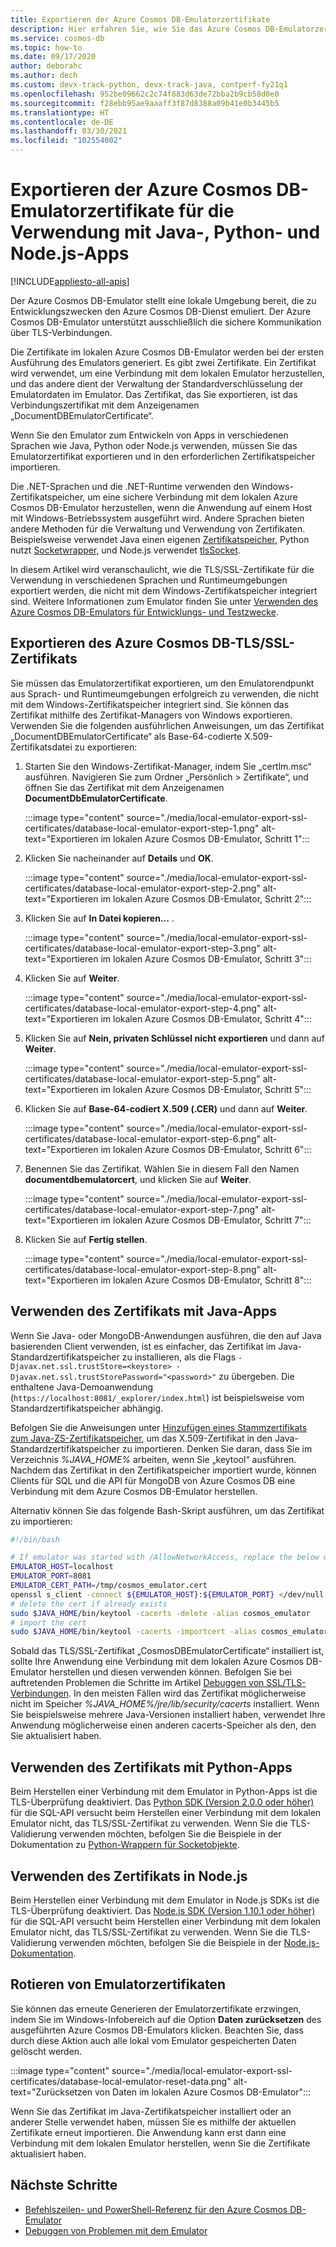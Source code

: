 ```yaml
---
title: Exportieren der Azure Cosmos DB-Emulatorzertifikate
description: Hier erfahren Sie, wie Sie das Azure Cosmos DB-Emulatorzertifikat für die Verwendung mit Java-, Python- und Node.js-Apps exportieren. Die Zertifikate sollten exportiert und für Sprachen und Runtimeumgebungen verwendet werden, in denen der Windows-Zertifikatspeicher nicht verwendet wird.
ms.service: cosmos-db
ms.topic: how-to
ms.date: 09/17/2020
author: deborahc
ms.author: dech
ms.custom: devx-track-python, devx-track-java, contperf-fy21q1
ms.openlocfilehash: 952be09662c2c74f883d63de72bba2b9cb58d0e0
ms.sourcegitcommit: f28ebb95ae9aaaff3f87d8388a09b41e0b3445b5
ms.translationtype: HT
ms.contentlocale: de-DE
ms.lasthandoff: 03/30/2021
ms.locfileid: "102554002"
---
```

# <a name="export-the-azure-cosmos-db-emulator-certificates-for-use-with-java-python-and-nodejs-apps"></a>Exportieren der Azure Cosmos DB-Emulatorzertifikate für die Verwendung mit Java-, Python- und Node.js-Apps
[!INCLUDE[appliesto-all-apis](includes/appliesto-all-apis.md)]

Der Azure Cosmos DB-Emulator stellt eine lokale Umgebung bereit, die zu Entwicklungszwecken den Azure Cosmos DB-Dienst emuliert. Der Azure Cosmos DB-Emulator unterstützt ausschließlich die sichere Kommunikation über TLS-Verbindungen.

Die Zertifikate im lokalen Azure Cosmos DB-Emulator werden bei der ersten Ausführung des Emulators generiert. Es gibt zwei Zertifikate. Ein Zertifikat wird verwendet, um eine Verbindung mit dem lokalen Emulator herzustellen, und das andere dient der Verwaltung der Standardverschlüsselung der Emulatordaten im Emulator. Das Zertifikat, das Sie exportieren, ist das Verbindungszertifikat mit dem Anzeigenamen „DocumentDBEmulatorCertificate“.

Wenn Sie den Emulator zum Entwickeln von Apps in verschiedenen Sprachen wie Java, Python oder Node.js verwenden, müssen Sie das Emulatorzertifikat exportieren und in den erforderlichen Zertifikatspeicher importieren.

Die .NET-Sprachen und die .NET-Runtime verwenden den Windows-Zertifikatspeicher, um eine sichere Verbindung mit dem lokalen Azure Cosmos DB-Emulator herzustellen, wenn die Anwendung auf einem Host mit Windows-Betriebssystem ausgeführt wird. Andere Sprachen bieten andere Methoden für die Verwaltung und Verwendung von Zertifikaten. Beispielsweise verwendet Java einen eigenen [Zertifikatspeicher](https://docs.oracle.com/cd/E19830-01/819-4712/ablqw/index.html), Python nutzt [Socketwrapper](https://docs.python.org/2/library/ssl.html), und Node.js verwendet [tlsSocket](https://nodejs.org/api/tls.html#tls_tls_connect_options_callback).

In diesem Artikel wird veranschaulicht, wie die TLS/SSL-Zertifikate für die Verwendung in verschiedenen Sprachen und Runtimeumgebungen exportiert werden, die nicht mit dem Windows-Zertifikatspeicher integriert sind. Weitere Informationen zum Emulator finden Sie unter [Verwenden des Azure Cosmos DB-Emulators für Entwicklungs- und Testzwecke](./local-emulator.md).

## <a name="export-the-azure-cosmos-db-tlsssl-certificate"></a><a id="export-emulator-certificate"></a>Exportieren des Azure Cosmos DB-TLS/SSL-Zertifikats

Sie müssen das Emulatorzertifikat exportieren, um den Emulatorendpunkt aus Sprach- und Runtimeumgebungen erfolgreich zu verwenden, die nicht mit dem Windows-Zertifikatspeicher integriert sind. Sie können das Zertifikat mithilfe des Zertifikat-Managers von Windows exportieren. Verwenden Sie die folgenden ausführlichen Anweisungen, um das Zertifikat „DocumentDBEmulatorCertificate“ als Base-64-codierte X.509-Zertifikatsdatei zu exportieren:

1. Starten Sie den Windows-Zertifikat-Manager, indem Sie „certlm.msc“ ausführen. Navigieren Sie zum Ordner „Persönlich > Zertifikate“, und öffnen Sie das Zertifikat mit dem Anzeigenamen **DocumentDbEmulatorCertificate**.

    :::image type="content" source="./media/local-emulator-export-ssl-certificates/database-local-emulator-export-step-1.png" alt-text="Exportieren im lokalen Azure Cosmos DB-Emulator, Schritt 1":::

1. Klicken Sie nacheinander auf **Details** und **OK**.

    :::image type="content" source="./media/local-emulator-export-ssl-certificates/database-local-emulator-export-step-2.png" alt-text="Exportieren im lokalen Azure Cosmos DB-Emulator, Schritt 2":::

1. Klicken Sie auf **In Datei kopieren...** .

    :::image type="content" source="./media/local-emulator-export-ssl-certificates/database-local-emulator-export-step-3.png" alt-text="Exportieren im lokalen Azure Cosmos DB-Emulator, Schritt 3":::

1. Klicken Sie auf **Weiter**.

    :::image type="content" source="./media/local-emulator-export-ssl-certificates/database-local-emulator-export-step-4.png" alt-text="Exportieren im lokalen Azure Cosmos DB-Emulator, Schritt 4":::

1. Klicken Sie auf **Nein, privaten Schlüssel nicht exportieren** und dann auf **Weiter**.

    :::image type="content" source="./media/local-emulator-export-ssl-certificates/database-local-emulator-export-step-5.png" alt-text="Exportieren im lokalen Azure Cosmos DB-Emulator, Schritt 5":::

1. Klicken Sie auf **Base-64-codiert X.509 (.CER)** und dann auf **Weiter**.

    :::image type="content" source="./media/local-emulator-export-ssl-certificates/database-local-emulator-export-step-6.png" alt-text="Exportieren im lokalen Azure Cosmos DB-Emulator, Schritt 6":::

1. Benennen Sie das Zertifikat. Wählen Sie in diesem Fall den Namen **documentdbemulatorcert**, und klicken Sie auf **Weiter**.

    :::image type="content" source="./media/local-emulator-export-ssl-certificates/database-local-emulator-export-step-7.png" alt-text="Exportieren im lokalen Azure Cosmos DB-Emulator, Schritt 7":::

1. Klicken Sie auf **Fertig stellen**.

    :::image type="content" source="./media/local-emulator-export-ssl-certificates/database-local-emulator-export-step-8.png" alt-text="Exportieren im lokalen Azure Cosmos DB-Emulator, Schritt 8":::

## <a name="use-the-certificate-with-java-apps"></a>Verwenden des Zertifikats mit Java-Apps

Wenn Sie Java- oder MongoDB-Anwendungen ausführen, die den auf Java basierenden Client verwenden, ist es einfacher, das Zertifikat im Java-Standardzertifikatspeicher zu installieren, als die Flags `-Djavax.net.ssl.trustStore=<keystore> -Djavax.net.ssl.trustStorePassword="<password>"` zu übergeben. Die enthaltene Java-Demoanwendung (`https://localhost:8081/_explorer/index.html`) ist beispielsweise vom Standardzertifikatspeicher abhängig.

Befolgen Sie die Anweisungen unter [Hinzufügen eines Stammzertifikats zum Java-ZS-Zertifikatspeicher](https://docs.oracle.com/cd/E54932_01/doc.705/e54936/cssg_create_ssl_cert.htm), um das X.509-Zertifikat in den Java-Standardzertifikatspeicher zu importieren. Denken Sie daran, dass Sie im Verzeichnis *%JAVA_HOME%* arbeiten, wenn Sie „keytool“ ausführen. Nachdem das Zertifikat in den Zertifikatspeicher importiert wurde, können Clients für SQL und die API für MongoDB von Azure Cosmos DB eine Verbindung mit dem Azure Cosmos DB-Emulator herstellen.

Alternativ können Sie das folgende Bash-Skript ausführen, um das Zertifikat zu importieren:

```bash
#!/bin/bash

# If emulator was started with /AllowNetworkAccess, replace the below with the actual IP address of it:
EMULATOR_HOST=localhost
EMULATOR_PORT=8081
EMULATOR_CERT_PATH=/tmp/cosmos_emulator.cert
openssl s_client -connect ${EMULATOR_HOST}:${EMULATOR_PORT} </dev/null | sed -ne '/-BEGIN CERTIFICATE-/,/-END CERTIFICATE-/p' > $EMULATOR_CERT_PATH
# delete the cert if already exists
sudo $JAVA_HOME/bin/keytool -cacerts -delete -alias cosmos_emulator
# import the cert
sudo $JAVA_HOME/bin/keytool -cacerts -importcert -alias cosmos_emulator -file $EMULATOR_CERT_PATH
```

Sobald das TLS/SSL-Zertifikat „CosmosDBEmulatorCertificate“ installiert ist, sollte Ihre Anwendung eine Verbindung mit dem lokalen Azure Cosmos DB-Emulator herstellen und diesen verwenden können. Befolgen Sie bei auftretenden Problemen die Schritte im Artikel [Debuggen von SSL/TLS-Verbindungen](https://docs.oracle.com/javase/7/docs/technotes/guides/security/jsse/ReadDebug.html). In den meisten Fällen wird das Zertifikat möglicherweise nicht im Speicher *%JAVA_HOME%/jre/lib/security/cacerts* installiert. Wenn Sie beispielsweise mehrere Java-Versionen installiert haben, verwendet Ihre Anwendung möglicherweise einen anderen cacerts-Speicher als den, den Sie aktualisiert haben.

## <a name="use-the-certificate-with-python-apps"></a>Verwenden des Zertifikats mit Python-Apps

Beim Herstellen einer Verbindung mit dem Emulator in Python-Apps ist die TLS-Überprüfung deaktiviert. Das [Python SDK (Version 2.0.0 oder höher)](sql-api-sdk-python.md) für die SQL-API versucht beim Herstellen einer Verbindung mit dem lokalen Emulator nicht, das TLS/SSL-Zertifikat zu verwenden. Wenn Sie die TLS-Validierung verwenden möchten, befolgen Sie die Beispiele in der Dokumentation zu [Python-Wrappern für Socketobjekte](https://docs.python.org/2/library/ssl.html).

## <a name="how-to-use-the-certificate-in-nodejs"></a>Verwenden des Zertifikats in Node.js

Beim Herstellen einer Verbindung mit dem Emulator in Node.js SDKs ist die TLS-Überprüfung deaktiviert. Das [Node.js SDK (Version 1.10.1 oder höher)](sql-api-sdk-node.md) für die SQL-API versucht beim Herstellen einer Verbindung mit dem lokalen Emulator nicht, das TLS/SSL-Zertifikat zu verwenden. Wenn Sie die TLS-Validierung verwenden möchten, befolgen Sie die Beispiele in der [Node.js-Dokumentation](https://nodejs.org/api/tls.html#tls_tls_connect_options_callback).

## <a name="rotate-emulator-certificates"></a>Rotieren von Emulatorzertifikaten

Sie können das erneute Generieren der Emulatorzertifikate erzwingen, indem Sie im Windows-Infobereich auf die Option **Daten zurücksetzen** des ausgeführten Azure Cosmos DB-Emulators klicken. Beachten Sie, dass durch diese Aktion auch alle lokal vom Emulator gespeicherten Daten gelöscht werden.

:::image type="content" source="./media/local-emulator-export-ssl-certificates/database-local-emulator-reset-data.png" alt-text="Zurücksetzen von Daten im lokalen Azure Cosmos DB-Emulator":::

Wenn Sie das Zertifikat im Java-Zertifikatspeicher installiert oder an anderer Stelle verwendet haben, müssen Sie es mithilfe der aktuellen Zertifikate erneut importieren. Die Anwendung kann erst dann eine Verbindung mit dem lokalen Emulator herstellen, wenn Sie die Zertifikate aktualisiert haben.

## <a name="next-steps"></a>Nächste Schritte

* [Befehlszeilen- und PowerShell-Referenz für den Azure Cosmos DB-Emulator](emulator-command-line-parameters.md)
* [Debuggen von Problemen mit dem Emulator](troubleshoot-local-emulator.md)
